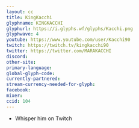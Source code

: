 ```yaml
---
layout: cc
title: KingKacchi
glyphname: KINGKACCHI
glyphurl: https://i.glyphs.wf/glyphs/Kacchi.png
glyphwave: 4
youtube: https://www.youtube.com/user/Kacchi90
twitch: https://twitch.tv/kingkacchi90
twitter: https://twitter.com/MARAKACCHI
discord: 
other-site: 
primary-language: 
global-glyph-code: 
currently-partnered: 
stream-currency-needed-for-glyph: 
facebook: 
mixer: 
ccid: 104
---
```

* Whisper him on Twitch

